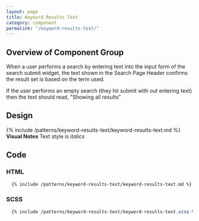 ```yaml
---
layout: page
title: Keyword Results Text
category: component
permalink: "/keyword-results-text/"
---
```

## Overview of Component Group
When a user performs a search by entering text into the input form of the search submit widget, the text shown in the Search Page Header confirms the result set is based on the term used.

If the user performs an empty search (they hit submit with out entering text) then the text should read, "Showing all results"

## Design

{% include /patterns/keyword-results-text/keyword-results-text.md %}
**Visual Notes**
Text style is *italics*

## Code
### HTML
```html
  {% include /patterns/keyword-results-text/keyword-results-text.md %}
```

### SCSS
```scss
  {% include /patterns/keyword-results-text/keyword-results-text.scss %}
```
